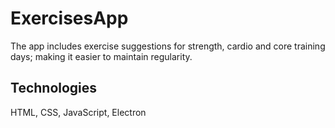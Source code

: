 # ExercisesApp
The app includes exercise suggestions for strength, cardio and core training days; making it easier to maintain regularity.

## Technologies
HTML, CSS, JavaScript, Electron

